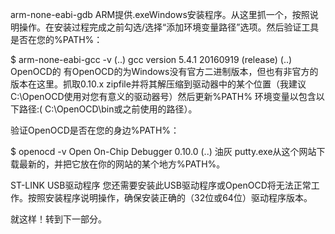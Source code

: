 arm-none-eabi-gdb
ARM提供.exeWindows安装程序。从这里抓一个，按照说明操作。在安装过程完成之前勾选/选择“添加环境变量路径”选项。然后验证工具是否在您的%PATH%：


$ arm-none-eabi-gcc -v
(..)
gcc version 5.4.1 20160919 (release) (..)
OpenOCD的
有OpenOCD的为Windows没有官方二进制版本，但也有非官方的版本在这里。抓取0.10.x zipfile并将其解压缩到驱动器中的某个位置（我建议C:\OpenOCD使用对您有意义的驱动器号）然后更新%PATH% 环境变量以包含以下路径:( C:\OpenOCD\bin或之前使用的路径）。

验证OpenOCD是否在您的身边%PATH%：


$ openocd -v
Open On-Chip Debugger 0.10.0
(..)
油灰
putty.exe从这个网站下载最新的，并把它放在你的网站的某个地方%PATH%。

ST-LINK USB驱动程序
您还需要安装此USB驱动程序或OpenOCD将无法正常工作。按照安装程序说明操作，确保安装正确的（32位或64位）驱动程序版本。

就这样！转到下一部分。

